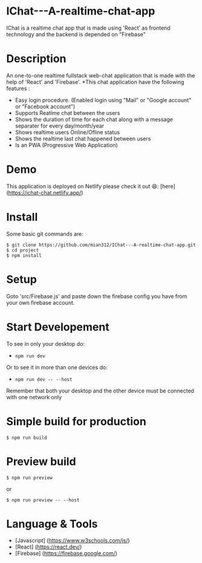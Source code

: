 # IChat---A-realtime-chat-app
IChat  is a realtime chat app that is made using 'React' as frontend technology and the backend is depended on "Firebase"

# Description
An one-to-one realtime fullstack web-chat application that is made with the help of 'React' and 'Firebase'.
*This chat application have the following features :
  * Easy login procedure. (Enabled login using "Mail" or "Google account" or "Facebook account")
  * Supports Reatime chat between the users
  * Shows the duration of time for each chat along with a message separater for every day/month/year
  * Shows realtime users Online/Ofline status
  * Shows the realtime last chat happened between users
  * Is an PWA (Progressive Web Application)

# Demo
This application is deployed on Netlify
please check it out 😄: [here]
(https://ichat-chat.netlify.app/)

# Install
Some basic git commands are:
```
$ git clone https://github.com/mian312/IChat---A-realtime-chat-app.git
$ cd project
$ npm install
```

# Setup
Goto 'src/Firebase.js' and paste down the firebase config you have from your own firebase account.

# Start Developement
To see in only your desktop do:
 * ```
   npm run dev
   ```
Or to see it in more than one devices do:
 * ```
   npm run dev -- --host
   ```
  Remember that both your desktop and the other device must be connected with one network only

# Simple build for production
```
$ npm run build
```
# Preview build
```
$ npm run preview
```
or
```
$ npm run preview -- --host
```

# Language & Tools
- [Javascript] (https://www.w3schools.com/js/)
- [React] (https://react.dev/)
- [Firebase] (https://firebase.google.com/)

